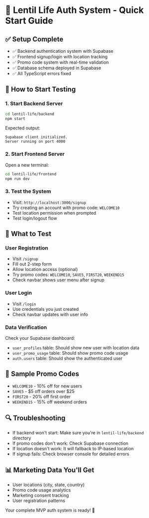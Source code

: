 # 🚀 Lentil Life Auth System - Quick Start Guide

## ✅ Setup Complete
- ✅ Backend authentication system with Supabase
- ✅ Frontend signup/login with location tracking
- ✅ Promo code system with real-time validation
- ✅ Database schema deployed in Supabase
- ✅ All TypeScript errors fixed

## 🔧 How to Start Testing

### 1. Start Backend Server
```bash
cd lentil-life/backend
npm start
```
Expected output:
```
Supabase client initialized.
Server running on port 4000
```

### 2. Start Frontend Server
Open a new terminal:
```bash
cd lentil-life/frontend
npm run dev
```

### 3. Test the System
- Visit: `http://localhost:3000/signup`
- Try creating an account with promo code: `WELCOME10`
- Test location permission when prompted
- Test login/logout flow

## 🎯 What to Test

### User Registration
- Visit `/signup`
- Fill out 2-step form
- Allow location access (optional)
- Try promo codes: `WELCOME10`, `SAVE5`, `FIRST20`, `WEEKEND15`
- Check navbar shows user menu after signup

### User Login
- Visit `/login`
- Use credentials you just created
- Check navbar updates with user info

### Data Verification
Check your Supabase dashboard:
- `user_profiles` table: Should show new user with location data
- `user_promo_usage` table: Should show promo code usage
- `auth.users` table: Should show the authenticated user

## 🎉 Sample Promo Codes
- `WELCOME10` - 10% off for new users
- `SAVE5` - $5 off orders over $25
- `FIRST20` - 20% off first order  
- `WEEKEND15` - 15% off weekend orders

## 🔍 Troubleshooting
- If backend won't start: Make sure you're in `lentil-life/backend` directory
- If promo codes don't work: Check Supabase connection
- If location doesn't work: It will fallback to IP-based location
- If signup fails: Check browser console for detailed errors

## 📊 Marketing Data You'll Get
- User locations (city, state, country)
- Promo code usage analytics
- Marketing consent tracking
- User registration patterns

Your complete MVP auth system is ready! 🎯 